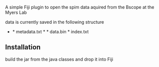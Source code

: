 A simple Fiji plugin to open the spim data aquired from the Bscope at the Myers Lab


data is currently saved in the following structure


* <DATASETNAME>
    * metadata.txt
    * <data>
        * data.bin
        * index.txt


## Installation

build the jar from the java classes and drop it into Fiji


